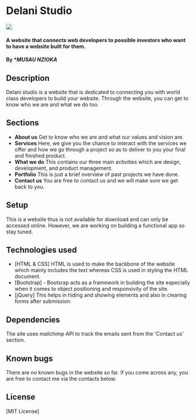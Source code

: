 # Delani Studio


![](Readme/landing.png)
#### A website that connects web developers to possible investors who want to have a website built for them.
#### By **MUSAU NZIOKA*

## Description
Delani studio is a website that is dedicated to connecting you with world class developers to build your website. Through the website, you can get to know who we are and what we do too.


## Sections
* **About us**
Get to know who we are and what our values and vision are.
* **Services**
Here, we give you the chance to interact with the services we offer and how we go through a project so as to deliver to you your final and finished product.
* **What we do**
This contains our three main activities which are design, development, and product management.
* **Portfolio**
This is just a brief overview of past projects we have done.
* **Contact us**
You are free to contact us and we will make sure we get back to you.

## Setup
This is a website thus is not available for download and can only be accessed online. However, we are working on building a functional app so stay tuned.

## Technologies used
- [HTML & CSS] HTML is used to make the backbone of the website which mainly includes the text whereas CSS is used in styling the HTML document.
- [Bootstrap] - Bootsrap acts as a framework in building the site especially when it comes to object positioning and responsivity of the site.
- [jQuery] This helps in hiding and showing elements and also in clearing forms after submission.

## Dependencies
The site uses mailchimp API to track the emails sent from the 'Contact us' section.

## Known bugs
There are no known bugs in the website so far. If you come across any, you are free to contact me via the contacts below.

## License
[MIT License]